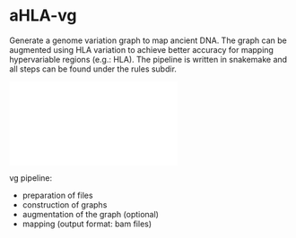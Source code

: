 # aHLA-vg
Generate a genome variation graph to map ancient DNA. The graph can be augmented using HLA variation to achieve better accuracy for mapping hypervariable regions (e.g.: HLA). The pipeline is written in snakemake and all steps can be found under the rules subdir. 


[![INSERT YOUR GRAPHIC HERE](ARM_HLA_poster.pdf)]()

vg pipeline:
- preparation of files
- construction of graphs
- augmentation of the graph (optional)
- mapping (output format: bam files)
